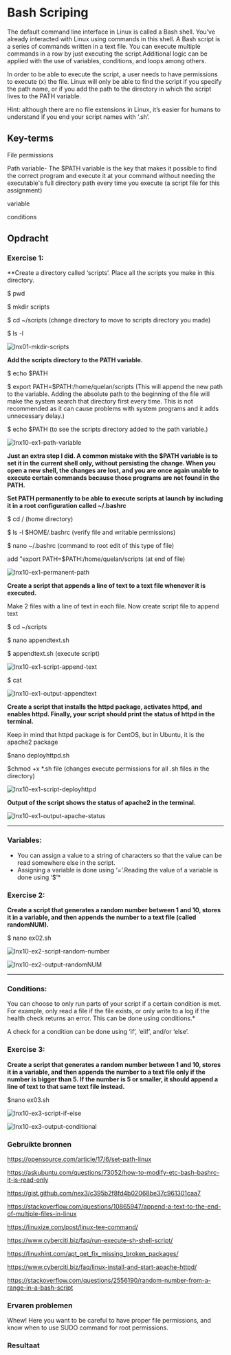 # Bash Scriping
The default command line interface in Linux is called a Bash shell. You’ve already interacted with Linux using commands in this shell.
A Bash script is a series of commands written in a text file. You can execute multiple commands in a row by just executing the script.Additional logic can be applied with the use of variables, conditions, and loops among others.

In order to be able to execute the script, a user needs to have permissions to execute (x) the file.
Linux will only be able to find the script if you specify the path name, or if you add the path to the directory in which the script lives to the PATH variable.

Hint: although there are no file extensions in Linux, it’s easier for humans to understand if you end your script names with ‘.sh’.

## Key-terms
File permissions

Path variable- The $PATH variable is the key that makes it possible to find the correct program and execute it at your command without needing the executable's full directory path every time you execute (a script file for this assignment)

variable

conditions


## Opdracht

### Exercise 1:

**Create a directory called ‘scripts’. Place all the scripts you make in this directory.

$ pwd

$ mkdir scripts

$ cd ~/scripts (change directory to move to scripts directory you made)

$ ls -l 

![lnx01-mkdir-scripts](https://user-images.githubusercontent.com/4924632/146000908-e252840a-4b1a-46c0-bce9-adbb86b2f250.png)


**Add the scripts directory to the PATH variable.**

$ echo $PATH

$ export PATH=$PATH:/home/quelan/scripts (This will append the new path to the variable. Adding the absolute path to the beginning of the file will make the system search that directory first every time. This is not recommended as it can cause problems with system programs and it adds unnecessary delay.)

$ echo $PATH (to see the scripts directory added to the path variable.)

![lnx10-ex1-path-variable](https://user-images.githubusercontent.com/4924632/146003844-3d4719c3-16e3-4de0-bdea-464e31febbc8.png)

**Just an extra step I did. A common mistake with the $PATH variable is to set it in the current shell only, without persisting the change. When you open a new shell, the changes are lost, and you are once again unable to execute certain commands because those programs are not found in the PATH.**

**Set PATH permanently to be able to execute scripts at launch by including it in a root configuration called ~/.bashrc**

$ cd /     (home directory)

$ ls -l $HOME/.bashrc (verify file and writable permissions)

$ nano ~/.bashrc (command to root edit of this type of file)

add "export PATH=$PATH:/home/quelan/scripts (at end of file)

![lnx10-ex1-permanent-path](https://user-images.githubusercontent.com/4924632/146005092-9378a34b-7d76-4cdb-9bc2-fef0fa48e3b6.png)


**Create a script that appends a line of text to a text file whenever it is executed.**

Make 2 files with a line of text in each file.
Now create script file to append text

$ cd ~/scripts

$ nano appendtext.sh 

$ appendtext.sh (execute script) 

![lnx10-ex1-script-append-text](https://user-images.githubusercontent.com/4924632/146006657-2b2807c7-fab5-4860-9ddc-314b1d4f3bc0.png)

$ cat <test files>

![lnx10-ex1-output-appendtext](https://user-images.githubusercontent.com/4924632/146006961-379eb564-43fc-4607-b041-a6c0cac863fe.png)

**Create a script that installs the httpd package, activates httpd, and enables httpd. Finally, your script should print the status of httpd in the terminal.**

Keep in mind that httpd package is for CentOS, but in Ubuntu, it is the apache2 package

$nano deployhttpd.sh

$chmod +x *.sh file (changes execute permissions for all .sh files in the directory)

![lnx10-ex1-script-deployhttpd](https://user-images.githubusercontent.com/4924632/146009697-32c0f55e-7037-48ca-b1af-dc8fb4848a81.png)

**Output of the script shows the status of apache2 in the terminal.**

![lnx10-ex1-output-apache-status](https://user-images.githubusercontent.com/4924632/146010485-f0d9f8bc-d8a5-47d7-947e-1c7d8e92423c.png)

--------

### Variables:
* You can assign a value to a string of characters so that the value can be read somewhere else in the script.
* Assigning a variable is done using ‘=’.Reading the value of a variable is done using ‘$<insert variable name here>’*

### Exercise 2:
**Create a script that generates a random number between 1 and 10, stores it in a variable, and then appends the number to a text file (called randomNUM).**

$ nano ex02.sh

 ![lnx10-ex2-script-random-number](https://user-images.githubusercontent.com/4924632/146016440-5a2fe640-1226-4515-b072-3d3505f2ffaf.png)
 
 ![lnx10-ex2-output-randomNUM](https://user-images.githubusercontent.com/4924632/146033736-4a1067f4-1ca8-4636-a824-4f8bb2fcaec2.png)

----
### Conditions:
You can choose to only run parts of your script if a certain condition is met. For example, only read a file if the file exists, or only write to a log if the health check returns an error. This can be done using conditions.*

A check for a condition can be done using ‘if’, ‘elif’, and/or ‘else’.

### Exercise 3:
**Create a script that generates a random number between 1 and 10, stores it in a variable, and then appends the number to a text file only if the number is bigger than 5. If the number is 5 or smaller, it should append a line of text to that same text file instead.**

$nano ex03.sh
 
 ![lnx10-ex3-script-if-else](https://user-images.githubusercontent.com/4924632/146034427-b06d03be-d687-4114-acbd-7d222d7ed39c.png)

 ![lnx10-ex3-output-conditional](https://user-images.githubusercontent.com/4924632/146034712-bcfcb05c-f02d-431f-a487-a4cee19048d1.png)


### Gebruikte bronnen
 
https://opensource.com/article/17/6/set-path-linux

https://askubuntu.com/questions/73052/how-to-modify-etc-bash-bashrc-it-is-read-only
 
https://gist.github.com/nex3/c395b2f8fd4b02068be37c961301caa7
 
https://stackoverflow.com/questions/10865947/append-a-text-to-the-end-of-multiple-files-in-linux
 
https://linuxize.com/post/linux-tee-command/
 
https://www.cyberciti.biz/faq/run-execute-sh-shell-script/
 
https://linuxhint.com/apt_get_fix_missing_broken_packages/
 
https://www.cyberciti.biz/faq/linux-install-and-start-apache-httpd/
 
https://stackoverflow.com/questions/2556190/random-number-from-a-range-in-a-bash-script
 
 


### Ervaren problemen
 Whew! 
 Here you want to be careful to have proper file permissions, and know when to use SUDO command for root permissions.

### Resultaat
